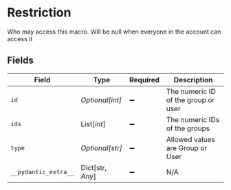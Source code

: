# Restriction

Who may access this macro. Will be null when everyone in the account can access it


## Fields

| Field                               | Type                                | Required                            | Description                         |
| ----------------------------------- | ----------------------------------- | ----------------------------------- | ----------------------------------- |
| `id`                                | *Optional[int]*                     | :heavy_minus_sign:                  | The numeric ID of the group or user |
| `ids`                               | List[*int*]                         | :heavy_minus_sign:                  | The numeric IDs of the groups       |
| `type`                              | *Optional[str]*                     | :heavy_minus_sign:                  | Allowed values are Group or User    |
| `__pydantic_extra__`                | Dict[str, *Any*]                    | :heavy_minus_sign:                  | N/A                                 |